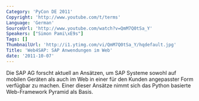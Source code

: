 ```yaml
---
Category: 'PyCon DE 2011'
Copyright: 'http://www.youtube.com/t/terms'
Language: 'German'
SourceUrl: 'http://www.youtube.com/watch?v=QmM7Q0tSa_Y'
Speakers: ["Simon Pami\xE9s"]
Tags: []
ThumbnailUrl: 'http://i1.ytimg.com/vi/QmM7Q0tSa_Y/hqdefault.jpg'
Title: 'Web4SAP: SAP Anwendungen im Web'
date: '2011-10-07'
---
```

Die SAP AG forscht aktuell an Ansätzen, um SAP Systeme sowohl auf mobilen Geräten als auch im Web in einer für den Kunden angepasster Form verfügbar zu machen. Einer dieser Ansätze nimmt sich das Python basierte Web-Framework Pyramid als Basis.